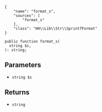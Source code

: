 ``` yamlmeta
{
    "name": "format_s",
    "sources": [
        "format_s"
    ],
    "class": "HH\\Lib\\Str\\SprintfFormat"
}
```




``` Hack
public function format_s(
  string $s,
): string;
```




## Parameters




+ ` string $s `




## Returns




* ` string `
<!-- HHAPIDOC -->
